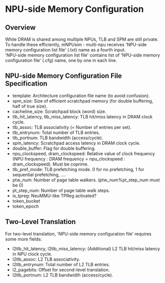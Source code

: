 # NPU-side Memory Configuration
## Overview
While DRAM is shared among multiple NPUs, TLB and SPM are still private.
To handle these efficiently, mNPUsim - multi-npu receives 'NPU-side memory configuration list file' (.txt) name as a fourth input.\
'NPU-side memory configuration list file' contains list of 'NPU-side memory configuration file' (.cfg) name, one by one in each line.

## NPU-side Memory Configuration File Specification
* template: Architecture configuration file name (to avoid confusion).
* spm_size: Size of efficient scratchpad memory (for double buffering, half of true size).
* cacheline_size: Scratchpad block (word) size.
* tlb_hit_latency, tlb_miss_latency: TLB hit/miss latency in DRAM clock cycle.
* tlb_assoc: TLB associativity (= Number of entries per set).
* tlb_entrynum: Total number of TLB entries.
* tlb_portnum: TLB bandwidth (access/cycle).
* spm_latency: Scratchpad access latency in DRAM clock cycle.
* double_buffer: Flag for double buffering.
* npu_clockspeed, dram_clockspeed: Relative value of clock frequency (NPU frequency : DRAM frequency = npu_clockspeed : dram_clockspeed). Must be coprime.
* tlb_pref_mode: TLB prefetching mode. 0 for no prefetching, 1 for sequential prefetching, ....
* ptw_num: Number of page table walkers. (ptw_num%pt_step_num must be 0)
* pt_step_num: Number of page table walk steps.
* is_tpreg: NeuMMU-like TPReg activated?
* token_bucket
* token_epoch

## Two-Level Translation
For two-level translation, 'NPU-side memory configuration file' requires some more fields:
* l2tlb_hit_latency, l2tlb_miss_latency: (Additional) L2 TLB hit/miss latency in NPU clock cycle.
* l2tlb_assoc: L2 TLB associativity.
* l2tlb_entrynum: Total number of L2 TLB entries.
* l2_pagebits: Offset for second-level translation.
* l2tlb_portnum: L2 TLB bandwidth (access/cycle).
